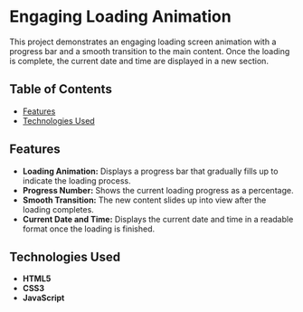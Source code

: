 # Engaging Loading Animation

This project demonstrates an engaging loading screen animation with a progress bar and a smooth transition to the main content. Once the loading is complete, the current date and time are displayed in a new section.

## Table of Contents

- [Features](#features)
- [Technologies Used](#technologies-used)

## Features

- **Loading Animation:** Displays a progress bar that gradually fills up to indicate the loading process.
- **Progress Number:** Shows the current loading progress as a percentage.
- **Smooth Transition:** The new content slides up into view after the loading completes.
- **Current Date and Time:** Displays the current date and time in a readable format once the loading is finished.

## Technologies Used

- **HTML5**
- **CSS3**
- **JavaScript**
